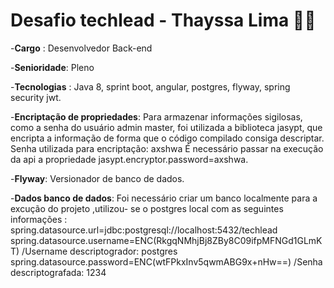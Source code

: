 # Desafio techlead - Thayssa Lima 👩‍💻

-**Cargo** : Desenvolvedor Back-end

-**Senioridade**: Pleno

-**Tecnologias** : Java 8, sprint boot, angular, postgres, flyway, spring security jwt.

-**Encriptação de propriedades**:
Para armazenar informações sigilosas, como a senha do usuário admin master, foi utilizada a biblioteca jasypt, que encripta a informação de forma que o código compilado consiga descriptar.
Senha utilizada para encriptação: axshwa
É necessário passar na execução da api a propriedade jasypt.encryptor.password=axshwa.

-**Flyway**:
Versionador de banco de dados.  

-**Dados banco de dados**: 
Foi necessário criar um banco localmente para a excução do projeto ,utilizou- se o postgres local com as seguintes informações :
spring.datasource.url=jdbc:postgresql://localhost:5432/techlead
spring.datasource.username=ENC(RkgqNMhjBj8ZBy8C09ifpMFNGd1GLmKT) /Username descriptogrador: postgres
spring.datasource.password=ENC(wtFPkxInv5qwmABG9x+nHw==) /Senha descriptografada: 1234





